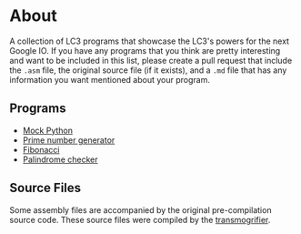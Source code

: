 # About
A collection of LC3 programs that showcase the LC3's powers for the next Google IO. If you have any programs that you think are pretty interesting and want to be included in this list, please create a pull request that include the ```.asm``` file, the original source file (if it exists), and a ```.md``` file that has any information you want mentioned about your program.

## Programs
* [Mock Python](https://github.com/kauboy26/lc3-collection/blob/master/Python/Python.md)
* [Prime number generator](https://github.com/kauboy26/lc3-collection/blob/master/PrimeNumGenerator/PrimeNumGenerator.md)
* [Fibonacci](https://github.com/kauboy26/lc3-collection/blob/master/Fibonacci/Fibonacci.md)
* [Palindrome checker](https://github.com/kauboy26/lc3-collection/blob/master/Palindrome/palindrome.md)


## Source Files
Some assembly files are accompanied by the original pre-compilation source code. These source files were compiled by the [transmogrifier]().